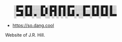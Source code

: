 ```
    ░█▀▀░█▀█░░░░█▀▄░█▀█░█▀█░█▀▀░░░░█▀▀░█▀█░█▀█░█░░
    ░▀▀█░█░█░░░░█░█░█▀█░█░█░█░█░░░░█░░░█░█░█░█░█░░
    ░▀▀▀░▀▀▀░▀░░▀▀░░▀░▀░▀░▀░▀▀▀░▀░░▀▀▀░▀▀▀░▀▀▀░▀▀▀
```

* https://so.dang.cool


Website of J.R. Hill.
